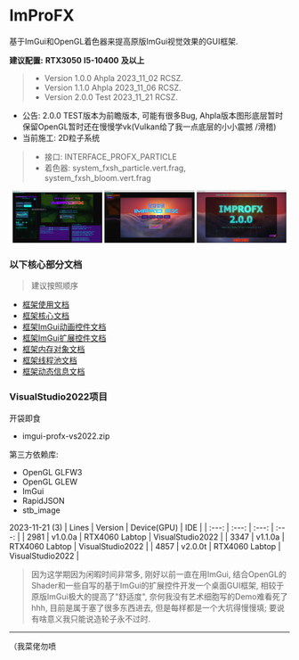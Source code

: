 # ImProFX

基于ImGui和OpenGL着色器来提高原版ImGui视觉效果的GUI框架.

__建议配置:__ __RTX3050__ __I5-10400__ __及以上__

>- Version 1.0.0 Ahpla 2023_11_02 RCSZ.
>- Version 1.1.0 Ahpla 2023_11_06 RCSZ.
>- Version 2.0.0 Test  2023_11_21 RCSZ.

- 公告: 2.0.0 TEST版本为前瞻版本, 可能有很多Bug, Ahpla版本图形底层暂时保留OpenGL暂时还在慢慢学vk(Vulkan给了我一点底层的小小震撼 /滑稽)
- 当前施工: 2D粒子系统
> - 接口: INTERFACE_PROFX_PARTICLE
> - 着色器: system_fxsh_particle.vert.frag, system_fxsh_bloom.vert.frag

<p align="center">
  <img src="docs/images/improfx_demo1.0.png" style="width:32%;"/>
  <img src="docs/images/improfx_demo1.1.png" style="width:32%;"/>
  <img src="docs/images/improfx_demo2.0T.png" style="width:32%;"/>
</p>

### 以下核心部分文档
> 建议按照顺序
- [框架使用文档](https://github.com/rcszc/ImProFX/blob/main/docs/improfx_usage.md)
- [框架核心文档](https://github.com/rcszc/ImProFX/blob/main/docs/improfx_corefx.md)
- [框架ImGui动画控件文档](https://github.com/rcszc/ImProFX/blob/main/docs/improfx_animation.md)
- [框架ImGui扩展控件文档](https://github.com/rcszc/ImProFX/blob/main/docs/improfx_imguipro.md)
- [框架内存对象文档](https://github.com/rcszc/ImProFX/blob/main/docs/improfx_memory.md)
- [框架线程池文档](https://github.com/rcszc/ImProFX/blob/main/docs/improfx_threadpool.md)
- [框架动态信息文档](https://github.com/rcszc/ImProFX/blob/main/docs/improfx_dyinfo.md)

### VisualStudio2022项目
开袋即食
- imgui-profx-vs2022.zip

第三方依赖库:
- OpenGL GLFW3
- OpenGL GLEW
- ImGui
- RapidJSON
- stb_image

2023-11-21 (3)
| Lines | Version | Device(GPU) | IDE |
| :---: | :---: | :---: | :---: |
| 2981 | v1.0.0a | RTX4060 Labtop | VisualStudio2022 |
| 3347 | v1.1.0a | RTX4060 Labtop | VisualStudio2022 |
| 4857 | v2.0.0t | RTX4060 Labtop | VisualStudio2022 |

> 因为这学期因为闲暇时间非常多, 刚好以前一直在用ImGui, 结合OpenGL的Shader和一些自写的基于ImGui的扩展控件开发一个桌面GUI框架, 相较于原版ImGui极大的提高了"舒适度", 奈何我没有艺术细胞写的Demo难看死了hhh, 目前是属于塞了很多东西进去, 但是每样都是一个大坑得慢慢填; 要说有啥意义我只能说造轮子永不过时.

---
（我菜佬勿喷
